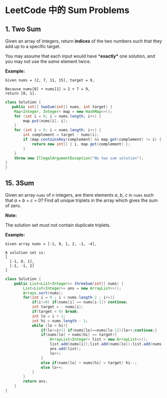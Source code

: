 # LeetCode 中的 Sum Problems

## 1. Two Sum

Given an array of integers, return **indices** of the two numbers such that they add up to a specific target.

You may assume that each input would have ***exactly\*** one solution, and you may not use the *same* element twice.

**Example:**

```
Given nums = [2, 7, 11, 15], target = 9,

Because nums[0] + nums[1] = 2 + 7 = 9,
return [0, 1].
```

```java
class Solution {
   public int[] twoSum(int[] nums, int target) {
    Map<Integer, Integer> map = new HashMap<>();
    for (int i = 0; i < nums.length; i++) {
        map.put(nums[i], i);
    }
    for (int i = 0; i < nums.length; i++) {
        int complement = target - nums[i];
        if (map.containsKey(complement) && map.get(complement) != i) {
            return new int[] { i, map.get(complement) };
        }
    }
    throw new IllegalArgumentException("No two sum solution");
}
}
```

## 15. 3Sum

Given an array `nums` of *n* integers, are there elements *a*, *b*, *c* in `nums` such that *a* + *b* + *c* = 0? Find all unique triplets in the array which gives the sum of zero.

**Note:**

The solution set must not contain duplicate triplets.

**Example:**

```
Given array nums = [-1, 0, 1, 2, -1, -4],

A solution set is:
[
  [-1, 0, 1],
  [-1, -1, 2]
]
```

```java
class Solution {
    public List<List<Integer>> threeSum(int[] nums) {
        List<List<Integer>> ans = new ArrayList<>();
        Arrays.sort(nums);
        for(int i = 0 ; i < nums.length-2 ; i++){
            if(i!=0) if(nums[i] == nums[i-1]) continue;
            int target = - nums[i];
            if(target < 0) break;
            int lo = i + 1;
            int hi = nums.length - 1;
            while (lo < hi){
                if(lo!=i+1) if(nums[lo]==nums[lo-1]){lo++;continue;}
                if(nums[lo] + nums[hi] == target){
                    ArrayList<Integer> list = new ArrayList<>();
                    list.add(nums[i]);list.add(nums[lo]);list.add(nums[hi]);                    
                    ans.add(list);
                    lo++;
                }
                else if(nums[lo] + nums[hi] > target) hi--;
                else lo++;
            }
        }
        return ans;
    }
}
```

